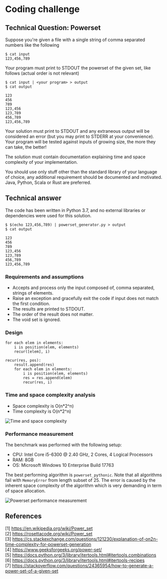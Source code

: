# Coding challenge

## Technical Question: Powerset

Suppose you're given a file with a single string of comma separated numbers like the following
```
$ cat input
123,456,789
```

Your program must print to STDOUT the powerset of the given set, like follows
(actual order is not relevant)

```
$ cat input | <your program> > output
$ cat output

123
456
789
123,456
123,789
456,789
123,456,789
```

Your solution must print to STDOUT and any extraneous output will be considered
an error (but you may print to STDERR at your convenience). Your program will be
tested against inputs of growing size, the more they can take, the better!

The solution must contain documentation explaining time and space complexity of
your implementation.

You should use only stuff other than the standard library of your language of
choice, any additional requirement should be documented and motivated. Java,
Python, Scala or Rust are preferred.


## Technical answer

The code has been written in Python 3.7, and no external libraries or dependencies were used for this solution. 

```
$ $(echo 123,456,789) | powerset_generator.py > output
$ cat output

123
456
789
123,456
123,789
456,789
123,456,789
```

### Requirements and assumptions

- Accepts and process only the input composed of, comma separated, strings of elements.
- Raise an exception and gracefully exit the code if input does not match the first condition.
- The results are printed to STDOUT.
- The order of the result does not matter.
- The void set is ignored.

### Design

```
for each elem in elements:
    i is position(elem, elements)
    recur([elem], i)

recur(res, pos):
    result.append(res)
    for each elem in elements:
        i is position(elem, elements)
        res = res.append(elem)
        recur(res, i)
```     

### Time and space complexity analysis

- Space complexity is O(n*2^n)
- Time complexity is O(n*2^n)

![Time and space complexity](./images/time_space_complexity.PNG) 

### Performance measurement

The benchmark was performed with the following setup:
 - CPU: Intel Core i5-6300 @ 2.40 GHz, 2 Cores, 4 Logical Processors  
 - RAM: 8GB
 - OS: Microsoft Windows 10 Enterprise Build 17763

The best performing algorithm is `powerset_pythonic`. Note that all algorithms fail with `MemoryError` from length 
subset of 25. The error is caused by the inherent space complexity of the algorithm which is very demanding in term of 
space allocation.  

![Powerset performance measurement](./images/performance_test.PNG)  


## References

[1] https://en.wikipedia.org/wiki/Power_set  
[2] https://rosettacode.org/wiki/Power_set  
[3] https://cs.stackexchange.com/questions/121230/explanation-of-on2n-time-complexity-for-powerset-generation  
[4] https://www.geeksforgeeks.org/power-set/  
[5] https://docs.python.org/3/library/itertools.html#itertools.combinations  
[6] https://docs.python.org/3/library/itertools.html#itertools-recipes  
[7] https://stackoverflow.com/questions/24365954/how-to-generate-a-power-set-of-a-given-set   